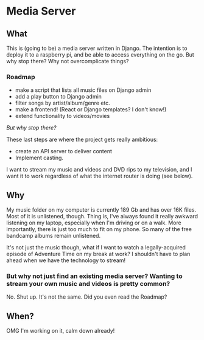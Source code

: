 # Media Server

## What
This is (going to be) a media server written in Django. The intention is to deploy it to a raspberry pi, and be able to access everything on the go. But why stop there? Why not overcomplicate things?

### Roadmap

* make a script that lists all music files on Django admin
* add a play button to Django admin
* filter songs by artist/album/genre etc.
* make a frontend! (React or Django templates? I don't know!)
* extend functionality to videos/movies

*But why stop there?*

These last steps are where the project gets really ambitious:
* create an API server to deliver content
* Implement casting.

I want to stream my music and videos and DVD rips to my television, and I want it to work regardless of what the internet router is doing (see below). 

## Why
My music folder on my computer is currently 189 Gb and has over 16K files. Most of it is unlistened, though. Thing is, I've always found it really awkward listening on my laptop, especially when I'm driving or on a walk. More importantly, there is just too much to fit on my phone. So many of the free bandcamp albums remain unlistened.

It's not just the music though, what if I want to watch a legally-acquired episode of Adventure Time on my break at work? I shouldn't have to plan ahead when we have the technology to stream!

### But why not just find an existing media server? Wanting to stream your own music and videos is pretty common?

No. Shut up. It's not the same. Did you even read the Roadmap?


## When?
OMG I'm working on it, calm down already!

